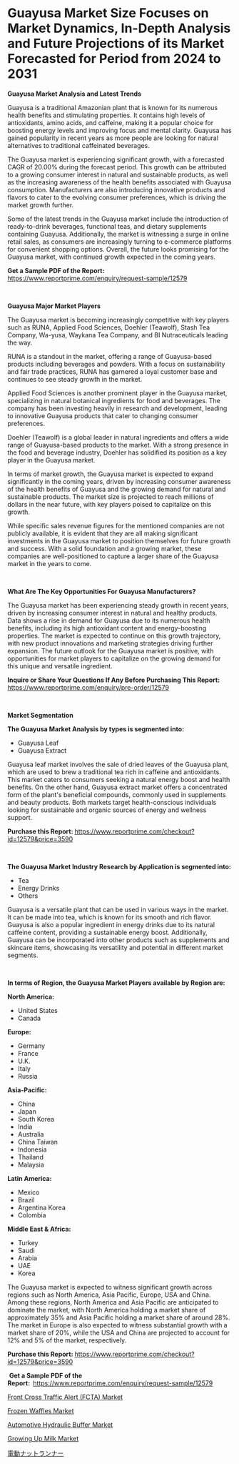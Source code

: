 <p><h1>Guayusa Market Size Focuses on Market Dynamics, In-Depth Analysis and Future Projections of its Market Forecasted for Period from 2024 to 2031</h1></p><p><strong>Guayusa Market Analysis and Latest Trends</strong></p>
<p><p>Guayusa is a traditional Amazonian plant that is known for its numerous health benefits and stimulating properties. It contains high levels of antioxidants, amino acids, and caffeine, making it a popular choice for boosting energy levels and improving focus and mental clarity. Guayusa has gained popularity in recent years as more people are looking for natural alternatives to traditional caffeinated beverages.</p><p>The Guayusa market is experiencing significant growth, with a forecasted CAGR of 20.00% during the forecast period. This growth can be attributed to a growing consumer interest in natural and sustainable products, as well as the increasing awareness of the health benefits associated with Guayusa consumption. Manufacturers are also introducing innovative products and flavors to cater to the evolving consumer preferences, which is driving the market growth further.</p><p>Some of the latest trends in the Guayusa market include the introduction of ready-to-drink beverages, functional teas, and dietary supplements containing Guayusa. Additionally, the market is witnessing a surge in online retail sales, as consumers are increasingly turning to e-commerce platforms for convenient shopping options. Overall, the future looks promising for the Guayusa market, with continued growth expected in the coming years.</p></p>
<p><strong>Get a Sample PDF of the Report:&nbsp;</strong> <a href="https://www.reportprime.com/enquiry/request-sample/12579">https://www.reportprime.com/enquiry/request-sample/12579</a></p>
<p>&nbsp;</p>
<p><strong>Guayusa Major Market Players</strong></p>
<p><p>The Guayusa market is becoming increasingly competitive with key players such as RUNA, Applied Food Sciences, Doehler (Teawolf), Stash Tea Company, Wa-yusa, Waykana Tea Company, and BI Nutraceuticals leading the way. </p><p>RUNA is a standout in the market, offering a range of Guayusa-based products including beverages and powders. With a focus on sustainability and fair trade practices, RUNA has garnered a loyal customer base and continues to see steady growth in the market. </p><p>Applied Food Sciences is another prominent player in the Guayusa market, specializing in natural botanical ingredients for food and beverages. The company has been investing heavily in research and development, leading to innovative Guayusa products that cater to changing consumer preferences. </p><p>Doehler (Teawolf) is a global leader in natural ingredients and offers a wide range of Guayusa-based products to the market. With a strong presence in the food and beverage industry, Doehler has solidified its position as a key player in the Guayusa market. </p><p>In terms of market growth, the Guayusa market is expected to expand significantly in the coming years, driven by increasing consumer awareness of the health benefits of Guayusa and the growing demand for natural and sustainable products. The market size is projected to reach millions of dollars in the near future, with key players poised to capitalize on this growth.</p><p>While specific sales revenue figures for the mentioned companies are not publicly available, it is evident that they are all making significant investments in the Guayusa market to position themselves for future growth and success. With a solid foundation and a growing market, these companies are well-positioned to capture a larger share of the Guayusa market in the years to come.</p></p>
<p>&nbsp;</p>
<p><strong>What Are The Key Opportunities For Guayusa Manufacturers?</strong></p>
<p><p>The Guayusa market has been experiencing steady growth in recent years, driven by increasing consumer interest in natural and healthy products. Data shows a rise in demand for Guayusa due to its numerous health benefits, including its high antioxidant content and energy-boosting properties. The market is expected to continue on this growth trajectory, with new product innovations and marketing strategies driving further expansion. The future outlook for the Guayusa market is positive, with opportunities for market players to capitalize on the growing demand for this unique and versatile ingredient.</p></p>
<p><strong>Inquire or Share Your Questions If Any Before Purchasing This Report:</strong> <a href="https://www.reportprime.com/enquiry/pre-order/12579">https://www.reportprime.com/enquiry/pre-order/12579</a></p>
<p>&nbsp;</p>
<p><strong>Market Segmentation</strong></p>
<p><strong>The Guayusa Market Analysis by types is segmented into:</strong></p>
<p><ul><li>Guayusa Leaf</li><li>Guayusa Extract</li></ul></p>
<p><p>Guayusa leaf market involves the sale of dried leaves of the Guayusa plant, which are used to brew a traditional tea rich in caffeine and antioxidants. This market caters to consumers seeking a natural energy boost and health benefits. On the other hand, Guayusa extract market offers a concentrated form of the plant's beneficial compounds, commonly used in supplements and beauty products. Both markets target health-conscious individuals looking for sustainable and organic sources of energy and wellness support.</p></p>
<p><strong>Purchase this Report:&nbsp;</strong><a href="https://www.reportprime.com/checkout?id=12579&price=3590">https://www.reportprime.com/checkout?id=12579&price=3590</a></p>
<p>&nbsp;</p>
<p><strong>The Guayusa Market Industry Research by Application is segmented into:</strong></p>
<p><ul><li>Tea</li><li>Energy Drinks</li><li>Others</li></ul></p>
<p><p>Guayusa is a versatile plant that can be used in various ways in the market. It can be made into tea, which is known for its smooth and rich flavor. Guayusa is also a popular ingredient in energy drinks due to its natural caffeine content, providing a sustainable energy boost. Additionally, Guayusa can be incorporated into other products such as supplements and skincare items, showcasing its versatility and potential in different market segments.</p></p>
<p>&nbsp;</p>
<p><strong>In terms of Region, the Guayusa Market Players available by Region are:</strong></p>
<p>
    <p> <strong> North America: </strong>
        <ul>
            <li>United States</li>
            <li>Canada</li>
        </ul>
        </p> 
    <p> <strong> Europe: </strong>
        <ul>
            <li>Germany</li>
            <li>France</li>
            <li>U.K.</li>
            <li>Italy</li>
            <li>Russia</li>
        </ul>
        </p> 
    <p> <strong> Asia-Pacific: </strong>
        <ul>
            <li>China</li>
            <li>Japan</li>
            <li>South Korea</li>
            <li>India</li>
            <li>Australia</li>
            <li>China Taiwan</li>
            <li>Indonesia</li>
            <li>Thailand</li>
            <li>Malaysia</li>
        </ul>
        </p> 
    <p> <strong> Latin America: </strong>
        <ul>
            <li>Mexico</li>
            <li>Brazil</li>
            <li>Argentina Korea</li>
            <li>Colombia</li>
        </ul>
        </p> 
    <p> <strong> Middle East & Africa: </strong>
        <ul>
            <li>Turkey</li>
            <li>Saudi</li>
            <li>Arabia</li>
            <li>UAE</li>
            <li>Korea</li>
        </ul>
    </p>
    </p>
<p><p>The Guayusa market is expected to witness significant growth across regions such as North America, Asia Pacific, Europe, USA and China. Among these regions, North America and Asia Pacific are anticipated to dominate the market, with North America holding a market share of approximately 35% and Asia Pacific holding a market share of around 28%. The market in Europe is also expected to witness substantial growth with a market share of 20%, while the USA and China are projected to account for 12% and 5% of the market, respectively.</p></p>
<p><strong>Purchase this Report: </strong><a href="https://www.reportprime.com/checkout?id=12579&price=3590">https://www.reportprime.com/checkout?id=12579&price=3590</a></p>
<p>&nbsp;<strong>Get a Sample PDF of the Report:&nbsp;&nbsp;</strong><a href="https://www.reportprime.com/enquiry/request-sample/12579">https://www.reportprime.com/enquiry/request-sample/12579</a></p>
<p><strong></strong></p>
<p><p><a href="https://issuu.com/reportprime-2/docs/front-cross-traffic-alert-fcta-market-size-2030.pp">Front Cross Traffic Alert (FCTA) Market</a></p><p><a href="https://github.com/jaidynmorantestelletmjzya/Market-Research-Report-List-2/blob/main/frozen-waffles-market.md">Frozen Waffles Market</a></p><p><a href="https://issuu.com/reportprime-2/docs/automotive-hydraulic-buffer-market-size-2030.pptx">Automotive Hydraulic Buffer Market</a></p><p><a href="https://github.com/juniordelafrance/Market-Research-Report-List-2/blob/main/growing-up-milk-market.md">Growing Up Milk Market</a></p><p><a href="https://github.com/SantosDicki04/Market-Research-Report-List-1/blob/main/760140717209.md">電動ナットランナー</a></p></p>